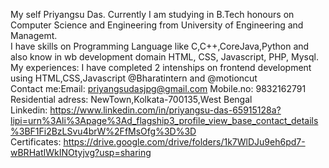 My self Priyangsu Das. Currently I am studying in B.Tech honours on Computer Science and Engineering from University of Engineering and Managemt.
<br>
I have skills on Programming Language like C,C++,CoreJava,Python and also know in wb development domain HTML, CSS, Javascript, PHP, Mysql.
<br>
My experiences: I have completed 2 intenships on frontend development using HTML,CSS,Javascript @Bharatintern and @motioncut
<br>
Contact me:Email: priyangsudasjpg@gmail.com  Mobile.no: 9832162791  Residential adress: NewTown,Kolkata-700135,West Bengal
<br>
Linkedin: https://www.linkedin.com/in/priyangsu-das-65915128a?lipi=urn%3Ali%3Apage%3Ad_flagship3_profile_view_base_contact_details%3BF1Fi2BzLSvu4brW%2FfMsOfg%3D%3D
<br>
Certificates: https://drive.google.com/drive/folders/1k7WlDJu9eh6pd7-wBRHatIWkINOtyjvg?usp=sharing

